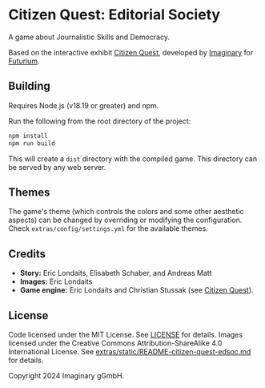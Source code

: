 # Citizen Quest: Editorial Society

A game about Journalistic Skills and Democracy.

Based on the interactive exhibit [Citizen Quest](https://github.com/IMAGINARY/citizen-quest),
developed by [Imaginary](https://about.imaginary.org/) for [Futurium](https://futurium.de/de/citizen-quest).

## Building

Requires Node.js (v18.19 or greater) and npm.

Run the following from the root directory of the project:

```bash
npm install
npm run build
```

This will create a `dist` directory with the compiled game. This directory can be served by any web
server.

## Themes

The game's theme (which controls the colors and some other aesthetic aspects) can be changed by
overriding or modifying the configuration. Check `extras/config/settings.yml` for the available
themes.

## Credits

- **Story:** Eric Londaits, Elisabeth Schaber, and Andreas Matt
- **Images:** Eric Londaits
- **Game engine:** Eric Londaits and Christian Stussak (see [Citizen Quest](https://github.com/IMAGINARY/citizen-quest)).

## License

Code licensed under the MIT License. See [LICENSE](LICENSE) for details.
Images licensed under the Creative Commons Attribution-ShareAlike 4.0 International License.
See [extras/static/README-citizen-quest-edsoc.md](extras/static/README-datalove-quest.md) for details.

Copyright 2024 Imaginary gGmbH.
